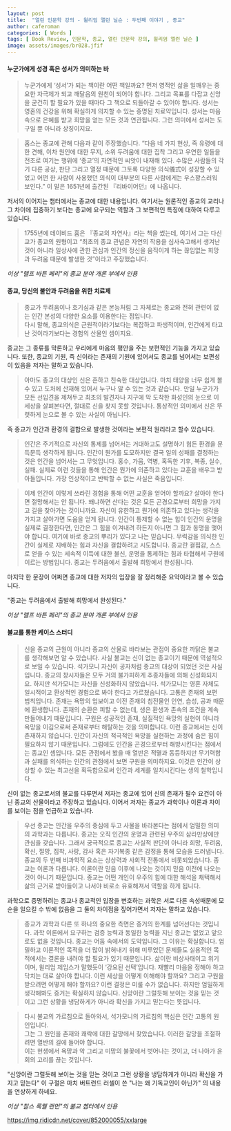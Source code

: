 ```yaml
---
layout: post
title:  "열린 인문학 강의 - 윌리엄 앨런 닐슨 : 두번째 이야기 , 종교"
author: caferoman
categories: [ Words ]
tags: [ Book Review, 인문학, 종교, 열린 인문학 강의, 윌리엄 엘런 닐슨 ]
image: assets/images/br028.jfif
---
```

#### 누군가에게 성경 혹은 성서가 의미하는 바

> 누군가에게 ‘성서’가 되는 책이란 어떤 책일까요? 먼저 영적인 삶을 일깨우는 중요한 자극제가 되고 깨달음의 원천이 되어야 합니다. 그리고 목표를 다잡고 신앙을 굳건히 할 필요가 있을 때마다 그 책으로 되돌아갈 수 있어야 합니다. 성서는 영혼의 건강을 위해 확실하게 의지할 수 있는 증명된 치료약입니다. 성서는 마음속으로 은혜를 받고 희망을 얻는 모든 것과 연관됩니다. 그런 의미에서 성서는 도구일 뿐 아니라 상징이지요.

> 홉스는 종교에 관해 다음과 같이 주장했습니다. “다음 네 가지 현상, 즉 유령에 대한 견해, 이차 원인에 대한 무지, 소위 두려움에 대한 집착 그리고 우연한 일들을 전조로 여기는 행위에 ‘종교’의 자연적인 씨앗이 내재해 있다. 수많은 사람들의 각기 다른 공상, 판단 그리고 열정 때문에 그토록 다양한 의식儀式이 성장할 수 있었고 어떤 한 사람이 사용했던 의식이 대부분의 다른 사람에게는 우스꽝스러워 보인다.” 이 말은 1651년에 출간된 『리바이어던』에 나옵니다.

저서의 이어지는 챕터에서는 종교에 대한 내용입니다. 여기서는 원론적인 종교의 교리나 그 차이에 집중하기 보다는 종교에 요구되는 역할과 그 보편적인 특징에 대하여 다루고 있습니다.

> 1755년에 데이비드 흄은 『종교의 자연사』라는 책을 썼는데, 여기서 그는 다신교가 종교의 원형이고 “최초의 종교 관념은 자연의 작용을 심사숙고해서 생겨난 것이 아니라 일상사에 관한 관심과 인간의 정신을 움직이게 하는 끊임없는 희망과 두려움 때문에 발생한 것”이라고 주장했습니다.   

*이상 "렐프 바튼 페리"의 종교 분야 개론 부에서 인용*

#### 종교, 당신의 불안과 두려움을 위한 치료제

> 종교가 두려움이나 호기심과 같은 본능처럼 그 자체로는 종교와 전혀 관련이 없는 인간 본성의 다양한 요소를 이용한다는 점입니다.   
다시 말해, 종교의식은 근원적이라기보다는 복잡하고 파생적이며, 인간에게 타고난 것이라기보다는 경험의 산물인 셈이지요.

종교는 그 종류를 막론하고 우리에게 마음의 평안을 주는 보편적인 기능을 가지고 있습니다.
또한, 종교의 기원, 즉 신이라는 존재의 기원에 있어서도 종교를 넘어서는 보편성이 있음을 저자는 말하고 있습니다.

> 아마도 종교의 대상인 신은 흔하고 친숙한 대상입니다. 마치 태양을 너무 쉽게 볼 수 있고 도처에 산재해 있어서 누구나 알 수 있는 것과 같습니다. 만일 누군가가 모든 선입견을 제쳐두고 최초의 발견자나 지구에 막 도착한 화성인의 눈으로 이 세상을 살펴본다면, 절대로 신을 찾지 못할 것입니다. 통상적인 의미에서 신은 뚜렷하게 눈으로 볼 수 있는 사실이 아닙니다.

즉 종교가 인간과 환경의 결합으로 발생한 것이라는 보편적 원리라고 할수 있습니다.

> 인간은 주기적으로 자신의 통제를 넘어서는 거대하고도 설명하기 힘든 환경을 문득문득 생각하게 됩니다. 인간이 뭔가를 도모하지만 결국 일의 성패를 결정하는 것은 인간을 넘어서는 그 무엇입니다. 홍수, 가뭄, 역병, 혹독한 기후, 복종, 실수, 실패. 실제로 이런 것들을 통해 인간은 뭔가에 의존하고 있다는 교훈을 배우고 받아들입니다. 가장 인상적이고 반박할 수 없는 사실은 죽음입니다.

> 이제 인간이 이렇게 쓰라린 경험을 통해 어떤 교훈을 얻어야 할까요? 살아야 한다면 절망해서는 안 됩니다. 왜냐하면 산다는 것은 모든 곤경으로부터 희망을 가지고 길을 찾아가는 것이니까요. 자신이 유한하고 뭔가에 의존하고 있다는 생각을 가지고 살아가면 도움을 얻게 됩니다. 인간이 통제할 수 없는 힘이 인간의 운명을 실제로 결정한다면, 인간은 그 힘을 이겨내려 하든지 아니면 그 힘과 동맹을 맺어야 합니다. 여기에 바로 종교의 뿌리가 있다고 나는 믿습니다. 무력감을 의식한 인간이 실제로 지배하는 힘과 자신을 결합하려고 시도합니다. 종교란 결핍감, 스스로 얻을 수 있는 세속적 이득에 대한 불신, 운명을 통제하는 힘과 타협해서 구원에 이르는 방법입니다. 종교는 두려움에서 출발해 희망에서 완성됩니다.

마지막 한 문장이 어쩌면 종교에 대한 저자의 입장을 잘 정리해준 요약이라고 볼 수 있습니다.

"종교는 두려움에서 출발해 희망에서 완성된다."

*이상 "렐프 바튼 페리"의 종교 분야 개론 부에서 인용*

#### 불교를 통한 케이스 스터디

> 신을 종교의 근원이 아니라 종교의 산물로 바라보는 관점이 중요한 까닭은 불교를 생각해보면 알 수 있습니다. 사실 불교는 신이 없는 종교이기 때문에 역설적으로 보일 수 있습니다. 석가모니 자신이 공자처럼 종교의 대상이 되었던 것은 사실입니다. 종교의 창시자들은 모두 거의 불가피하게 추종자들에 의해 신성화되지요. 하지만 석가모니는 자신을 신성화하지 않았습니다. 석가모니는 영혼 자체도 일시적이고 환상적인 경험으로 봐야 한다고 가르쳤습니다. 고통은 존재의 보편 법칙입니다. 존재는 욕망의 업보이고 이전 존재의 침전물인 인연, 습성, 공과 때문에 환생합니다. 존재의 순환은 피할 수 없는데, 생은 환생과 존속의 조건을 계속 만들어내기 때문입니다. 구원은 성공적인 존재, 실질적인 욕망의 실현이 아니라 욕망을 이김으로써 존재로부터 해탈하는 것을 의미합니다. 이런 종교에서는 신이 존재하지 않습니다. 인간이 자신의 적극적인 욕망을 실현하는 과정에 숨은 힘이 필요하지 않기 때문입니다. 그럼에도 인간을 곤경으로부터 해방시킨다는 점에서는 종교인 셈입니다. 모든 관점에서 봤을 때 열반은 적멸과 동등하지만 무기력함과 실패를 의식하는 인간의 관점에서 보면 구원을 의미하지요. 이것은 인간이 상상할 수 있는 최고선을 획득함으로써 인간과 세계를 일치시킨다는 생의 철학입니다.

신이 없는 종교로서의 불교를 다루면서 저자는 종교에 있어 신의 존재가 필수 요건이 아닌 종교의 산물이라고 주장하고 있습니다.
이어서 저자는 종교가 과학이나 이론과 차이를 보이는 점을 언급하고 있습니다.

> 우선 종교는 인간을 우주의 중심에 두고 사물을 바라본다는 점에서 엄밀한 의미의 과학과는 다릅니다. 종교는 오직 인간의 운명과 관련된 우주의 삼라만상에만 관심을 갖습니다. 그래서 궁극적으로 종교는 사실적 판단이 아니라 희망, 두려움, 확신, 절망, 집착, 사랑, 감사 혹은 자기복종 같은 감정을 통해 모습을 드러냅니다.
종교의 두 번째 비과학적 요소는 상상력과 사회적 전통에서 비롯되었습니다. 종교는 이론과 다릅니다. 이론이란 믿음 이후에 나오는 것이지 믿음 이전에 나오는 것이 아니기 때문입니다. 종교는 어떤 개인이 우주의 힘에 대한 해석을 채택해서 삶의 근거로 받아들이고 나서야 비로소 유효해져서 역할을 하게 됩니다.

과학으로 증명하려는 종교나 종교적인 입장을 변호하는 과학은 서로 다른 속성때문에 모순을 일으킬 수 밖에 없음을 그 둘의 차이점을 짚어가면서 저자는 말하고 있습니다.

> 종교가 과학과 다른 또 하나의 중요한 측면은 증거의 한계를 넘어선다는 것입니다. 과학 이론에서 요구하는 검증 능력과 동일한 능력을 지닌 종교는 없었고 앞으로도 없을 것입니다. 종교는 어둠 속에서의 도약입니다. 그 이유는 확실합니다. 엄밀하고 이론적인 목적을 더 많이 밝혀내기 위해 미루었던 문제들도 실용적인 목적에서는 결론을 내려야 할 필요가 있기 때문입니다. 삶이란 비상사태이고 위기이며, 윌리엄 제임스가 말했듯이 ‘강요된 선택’입니다. 재빨리 마음을 정해야 하고 닥치는 대로 살아야 합니다. 이런 세상을 어떻게 이해해야 할까요? 그리고 구원을 받으려면 어떻게 해야 할까요? 이런 결정은 미룰 수가 없습니다. 하지만 엄밀하게 생각해봐도 증거는 확실하지 않습니다. 신앙이란 그럴듯해 보이는 것을 믿는 것이고 그런 상황을 냉담하게가 아니라 확신을 가지고 믿는다는 뜻입니다.

> 다시 불교의 가르침으로 돌아와서, 석가모니의 가르침의 핵심은 인간 고통의 원인입니다.   
그는 그 원인을 존재와 쾌락에 대한 갈망에서 찾았습니다. 이러한 갈망을 조절하려면 열반의 길에 들어야 합니다.   
이는 현생에서 욕망과 악 그리고 미망의 불꽃에서 벗어나는 것이고, 더 나아가 윤회의 고리를 끊는 것입니다.

"신앙이란 그럴듯해 보이는 것을 믿는 것이고 그런 상황을 냉담하게가 아니라 확신을 가지고 믿는다"
이 구절은 마치 버트런드 러셀이 쓴 "나는 왜 기독교인이 아닌가" 의 내용을 연상하게 하네요.

*이상 "찰스 록웰 랜먼"의 불교 쳅터에서 인용*

https://img.ridicdn.net/cover/852000055/xxlarge